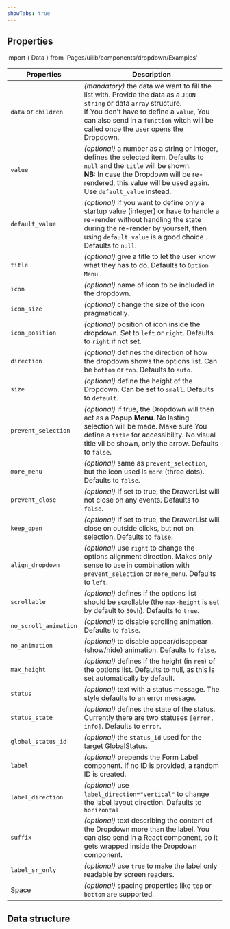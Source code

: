 ```yaml
---
showTabs: true
---
```


## Properties

import { Data } from 'Pages/uilib/components/dropdown/Examples'

| Properties                                  | Description                                                                                                                                                                                                                                                 |
| ------------------------------------------- | ----------------------------------------------------------------------------------------------------------------------------------------------------------------------------------------------------------------------------------------------------------- |
| `data` or `children`                        | _(mandatory)_ the data we want to fill the list with. Provide the data as a `JSON string` or data `array` structure. <br /> If You don't have to define a `value`, You can also send in a `function` witch will be called once the user opens the Dropdown. |
| `value`                                     | _(optional)_ a number as a string or integer, defines the selected item. Defaults to `null` and the `title` will be shown. <br /> **NB:** In case the Dropdown will be re-rendered, this value will be used again. Use `default_value` instead.             |
| `default_value`                             | _(optional)_ if you want to define only a startup value (integer) or have to handle a re-render without handling the state during the re-render by yourself, then using `default_value` is a good choice . Defaults to `null`.                              |
| `title`                                     | _(optional)_ give a title to let the user know what they has to do. Defaults to `Option Menu` .                                                                                                                                                             |
| `icon`                                      | _(optional)_ name of icon to be included in the dropdown.                                                                                                                                                                                                   |
| `icon_size`                                 | _(optional)_ change the size of the icon pragmatically.                                                                                                                                                                                                     |
| `icon_position`                             | _(optional)_ position of icon inside the dropdown. Set to `left` or `right`. Defaults to `right` if not set.                                                                                                                                                |
| `direction`                                 | _(optional)_ defines the direction of how the dropdown shows the options list. Can be `bottom` or `top`. Defaults to `auto`.                                                                                                                                |
| `size`                                      | _(optional)_ define the height of the Dropdown. Can be set to `small`. Defaults to `default`.                                                                                                                                                               |
| `prevent_selection`                         | _(optional)_ if true, the Dropdown will then act as a **Popup Menu**. No lasting selection will be made. Make sure You define a `title` for accessibility. No visual title vil be shown, only the arrow. Defaults to `false`.                               |
| `more_menu`                                 | _(optional)_ same as `prevent_selection`, but the icon used is `more` (three dots). Defaults to `false`.                                                                                                                                                    |
| `prevent_close`                             | _(optional)_ If set to true, the DrawerList will not close on any events. Defaults to `false`.                                                                                                                                                              |
| `keep_open`                                 | _(optional)_ If set to true, the DrawerList will close on outside clicks, but not on selection. Defaults to `false`.                                                                                                                                        |
| `align_dropdown`                            | _(optional)_ use `right` to change the options alignment direction. Makes only sense to use in combination with `prevent_selection` or `more_menu`. Defaults to `left`.                                                                                     |
| `scrollable`                                | _(optional)_ defines if the options list should be scrollable (the `max-height` is set by default to `50vh`). Defaults to `true`.                                                                                                                           |
| `no_scroll_animation`                       | _(optional)_ to disable scrolling animation. Defaults to `false`.                                                                                                                                                                                           |
| `no_animation`                              | _(optional)_ to disable appear/disappear (show/hide) animation. Defaults to `false`.                                                                                                                                                                        |
| `max_height`                                | _(optional)_ defines if the height (in `rem`) of the options list. Defaults to null, as this is set automatically by default.                                                                                                                               |
| `status`                                    | _(optional)_ text with a status message. The style defaults to an error message.                                                                                                                                                                            |
| `status_state`                              | _(optional)_ defines the state of the status. Currently there are two statuses `[error, info]`. Defaults to `error`.                                                                                                                                        |
| `global_status_id`                          | _(optional)_ the `status_id` used for the target [GlobalStatus](/uilib/components/global-status).                                                                                                                                                           |
| `label`                                     | _(optional)_ prepends the Form Label component. If no ID is provided, a random ID is created.                                                                                                                                                               |
| `label_direction`                           | _(optional)_ use `label_direction="vertical"` to change the label layout direction. Defaults to `horizontal`                                                                                                                                                |
| `suffix`                                    | _(optional)_ text describing the content of the Dropdown more than the label. You can also send in a React component, so it gets wrapped inside the Dropdown component.                                                                                     |
| `label_sr_only`                             | _(optional)_ use `true` to make the label only readable by screen readers.                                                                                                                                                                                  |
| [Space](/uilib/components/space/properties) | _(optional)_ spacing properties like `top` or `bottom` are supported.                                                                                                                                                                                       |

## Data structure

<Data />

